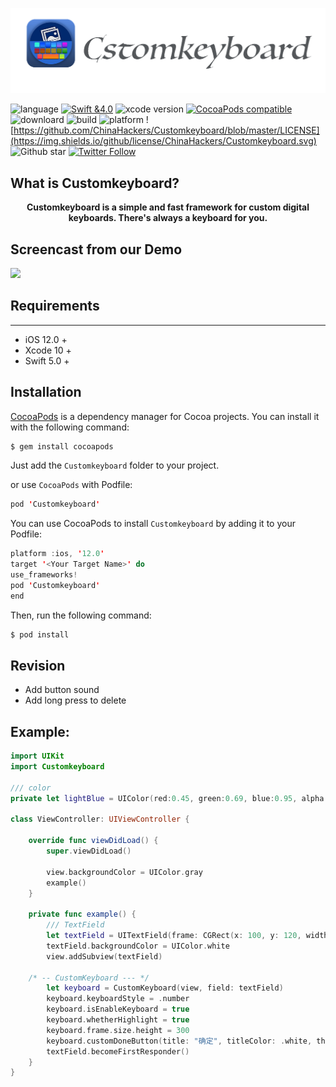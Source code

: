 ![](https://github.com/ChinaHackers/Customkeyboard/raw/master/Screencast/Customkeyboard.png)

![language](https://img.shields.io/badge/language-swift-orange.svg)
[![Swift &4.0](https://img.shields.io/badge/swift-5.0+-blue.svg?style=flat)](https://developer.apple.com/swift/)
![xcode version](https://img.shields.io/badge/xcode-10+-brightgreen.svg)
[![CocoaPods compatible](https://img.shields.io/cocoapods/v/Customkeyboard.svg)](#cocoapods) 
![downloard](https://img.shields.io/cocoapods/dt/Customkeyboard.svg)
![build](https://img.shields.io/appveyor/ci/gruntjs/grunt/master.svg)
![platform](https://img.shields.io/cocoapods/p/Customkeyboard.svg?style=flat)
![https://github.com/ChinaHackers/Customkeyboard/blob/master/LICENSE](https://img.shields.io/github/license/ChinaHackers/Customkeyboard.svg)
![Github star](https://img.shields.io/github/stars/ChinaHackers/Customkeyboard.svg?style=social&label=Star)
[![Twitter Follow](https://img.shields.io/twitter/follow/LiuChuan_.svg?style=social)](https://twitter.com/LiuChuan_)


## What is Customkeyboard?
<p align="center"> <b> Customkeyboard is a simple and fast framework for custom digital keyboards. There's always a keyboard for you. </b></p> 


## Screencast from our Demo

![](https://github.com/ChinaHackers/Customkeyboard/raw/master/Screencast/Screencast.gif)


## Requirements
---
- iOS 12.0 +
- Xcode 10 +
- Swift 5.0 +

## Installation

[CocoaPods](http://cocoapods.org/) is a dependency manager for Cocoa projects. You can install it with the following command:

```swift
$ gem install cocoapods
```


Just add the `Customkeyboard` folder to your project.

or use `CocoaPods` with Podfile:

```swift
pod 'Customkeyboard'
```

You can use CocoaPods to install `Customkeyboard` by adding it to your Podfile:


```swift
platform :ios, '12.0'
target '<Your Target Name>' do
use_frameworks!
pod 'Customkeyboard'
end
```



Then, run the following command:

```swift
$ pod install
```

## Revision
-  Add button sound
-  Add long press to delete


## Example:

```swift
import UIKit
import Customkeyboard

/// color
private let lightBlue = UIColor(red:0.45, green:0.69, blue:0.95, alpha:1.00)

class ViewController: UIViewController {

    override func viewDidLoad() {
        super.viewDidLoad()
	
        view.backgroundColor = UIColor.gray
        example()
    }
    
    private func example() {
        /// TextField
        let textField = UITextField(frame: CGRect(x: 100, y: 120, width: 200, height: 35))
        textField.backgroundColor = UIColor.white
        view.addSubview(textField)
	
	/* -- CustomKeyboard --- */
        let keyboard = CustomKeyboard(view, field: textField)
        keyboard.keyboardStyle = .number
        keyboard.isEnableKeyboard = true
        keyboard.whetherHighlight = true
        keyboard.frame.size.height = 300
        keyboard.customDoneButton(title: "确定", titleColor: .white, theme: lightBlue, target: self, callback: nil)
        textField.becomeFirstResponder()
    }
}

```

